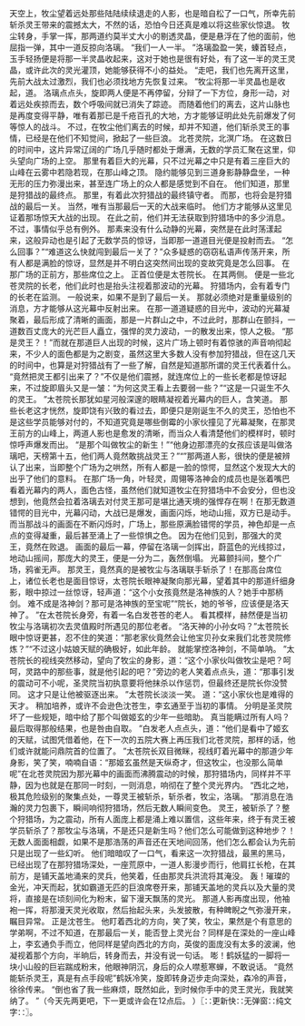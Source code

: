 天空上，牧尘望着远处那些陆陆续续退走的人影，也是暗自松了一口气，所幸先前斩杀灵王带来的震撼太大，不然的话，恐怕今日还真是难以将这些家伙惊退。
牧尘转身，手掌一挥，那两道约莫半丈大小的剔透灵晶，便是悬浮在了他的面前，他屈指一弹，其中一道反掠向洛璃。
“我们一人一半。
”洛璃盈盈一笑，螓首轻点，玉手轻扬便是将那一半灵晶收起来，这对于她也是很有好处，有了这一半的灵王灵晶，或许此次的灵光灌顶，她能够获得不小的益处。
“走吧，我们也先离开这里，先前大战太过激烈，我们也必须找地方先恢复过来。
”牧尘将那一半灵晶也是收起，道。
洛璃点点头，旋即两人便是不再停留，分辩了一下方位，身形一动，对着远处疾掠而去，数个呼吸间就已消失了踪迹。
而随着他们的离去，这片山脉也是再度变得平静，唯有着那已是千疮百孔的大地，方才能够证明此处先前爆发了何等惊人的战斗。
不过，在牧尘他们离去的时候，却并不知道，他们斩杀灵王的事情，已经是在他们不知觉间，掀起了一些巨浪。
北苍灵院，北溟广场。
在这数日的时间中，这片异常辽阔的广场几乎随时都处于爆满，无数的学员汇聚在这里，仰头望向广场的上空。
那里有着巨大的光幕，只不过光幕之中只是有着三座巨大的山峰在云雾中若隐若现，在那山峰之顶。
隐约能够见到三道身影静静盘坐，一种无形的压力弥漫出来，甚至连广场上的众人都是感觉到不自在。
他们知道，那里是狩猎战的最终点。
那里，有着此次狩猎战的最终镇守者。
而那，也将会是狩猎战的最后一关。
当然，唯有当那最后一天的大战来临时。
他们方才能够从这里见证着那场惊天大战的出现。
在此之前，他们并无法获取到狩猎场中的多少消息。
不过，事情似乎总有例外。
那素来没有什么动静的光幕，突然是在此时荡漾起来，这般异动也是引起了无数学员的惊讶，当即那一道道目光便是投射而去。
“怎么回事？”“难道这么快就闯到最后一关了？”众多疑惑的窃窃私语声传荡开来，所有人都是满脸的惊讶，显然是并不明白这突然间出现的变故究竟是怎么回事。
在那广场的正前方，那些席位之上。
正首位便是太苍院长。
在其两侧。
便是一些北苍灵院的长老，他们此时也是抬头注视着那波动的光幕。
狩猎场内，会有着专门的长老在监测。
一般说来，如果不是到了最后一关。
那就必须绝对是重量级别的消息，方才能够从这光幕中反射出来。
在那一道道疑惑的目光中，波动的光幕凝聚着，最后形成了清晰的画面，那是一片群山之中，不过此时，那群山在颤抖，一道数百丈庞大的光芒巨人矗立，强悍的灵力波动，一的散发出来，惊人之极。
“那是灵王？！”而就在那道巨人出现的时候，这片广场上顿时有着惊骇的声音响彻起来，不少人的面色都是为之剧变，虽然这里大多数人没有参加狩猎战，但在这几天的时间中，也算是对狩猎战有了一些了解，自然是知道那所谓的灵王代表着什么。
“竟然把灵王都引出来了？”不仅是他们震撼，就连席位上的一些长老都是惊讶起来，不过旋即眉头又是一皱：“为何这灵王看上去要弱一些？”“这是一只诞生不久的灵王。
”太苍院长那犹如星河般深邃的眼睛凝视着光幕内的巨人，含笑道。
那些长老这才恍然，旋即饶有兴致的看过去，即便只是刚诞生不久的灵王，恐怕也不是这些学员能够对付的，不知道究竟是哪些倒霉的小家伙撞见了光幕凝聚，在那灵王前方的山峰上，两道人影也是愈发的清晰，而当众人看清楚他们的模样时，顿时惊呼声爆发而出。
“是那个叫做牧尘的新生！”“他身边那漂亮的女孩应该是叫做洛璃吧，天榜第十五，他们两人竟然敢挑战灵王？”“”那两道人影，很快的便是被辨认了出来，当即整个广场为之哄然，所有人都是一脸的惊愕，显然这个发现大大的出乎了他们的意料。
在那广场一角，叶轻灵，周翎等洛神会的成员也是张着嘴巴看着光幕内的两人，面色古怪，虽然他们就知道牧尘在狩猎场中不会安分，但也没想到，他竟然会拉着洛璃去对付灵王那可是堪比通天境的强悍存在啊！在那无数道错愕的目光中，光幕闪动，大战已是爆发，画面闪烁，地动山摇，双方已是动手。
而当那战斗的画面在不断闪烁时，广场上，那些原满脸错愕的学员，神色却是一点点的变得凝重，最后甚至涌上了一些惊惧之色。
因为在他们见到，那强大的灵王，竟然在败退。
画面的最后一幕，停留在洛璃一剑挥出，蔚蓝色的光线掠过，地动山摇间，那庞大的灵王，便是一分为二，轰然倒塌。
光幕颤抖间，整个广场，鸦雀无声。
那灵王，竟然真的是被牧尘与洛璃联手斩杀了！在那高台席位上，诸位长老也是面目惊讶，太苍院长眼神凝聚向那光幕，望着其中的那道纤细身影，眼中掠过一丝惊讶，轻声道：“这个小女孩竟然是洛神族的人？她手中那柄剑。
难不成是洛神剑？那可是洛神族的至宝呢”“院长，她的爷爷，应该便是洛天神了。
”在太苍院长身旁，有着一名白发苍苍的老人。
看其模样，赫然便是当初牧尘与洛璃初次去灵值殿时所遇见的那位老者。
“洛天神的小孙女吗？”太苍院长眼中惊讶更甚，忍不住的笑道：“那老家伙竟然会让他宝贝孙女来我们北苍灵院修炼？”“不过这小姑娘天赋的确极好，如此年龄。
就能掌控洛神剑，不简单呐。
”太苍院长的视线突然移动，望向了牧尘的身影，道：“这个小家伙叫做牧尘是吧？呵呵，灵路中的那些事，就是他引起的吧？”旁边的老人笑着点点头，道：“那事引发的震动可不小呢，圣灵院当初执意要将他抹杀以作惩罚，但最终还是院长你没赞同。
这才只是让他被驱逐出来。
”太苍院长淡淡一笑。
道：“这小家伙也是难得的天才。
稍加培养，或许不会逊色沈苍生，李玄通至于当初的事情。
分明是圣灵院坏了一些规矩，暗中给了那个叫做姬玄的少年一些暗助。
真当能瞒过所有人吗？最后取得那般结果，也是咎由自取。
”白发老人点点头，道：“他们是看中了姬玄的天赋，试图凭借着他，在下一次的五院大赛上再压我们北苍灵院，那样的话，他们或许就能问鼎院首的位置了。
”太苍院长双目微眯，视线盯着光幕中的那道少年身影，笑了笑，喃喃自语：“那姬玄虽然是天纵奇才，但这牧尘，也没那么简单呢”在北苍灵院因为那光幕中的画面而沸腾震动的时候，那狩猎场内，同样并不平静，因为也就是在那同一时刻，一则消息，响彻在了整个灵光界内。
“西北之地，极其危险级别的聚集点处，一尊灵王被斩杀，斩杀者，牧尘，洛璃。
”那消息在浩瀚的灵力包裹下，瞬间响彻狩猎场，然后无数人瞬间变色。
灵王，被斩杀了？整个狩猎场，为之震动，所有人面庞上都是涌上难以置信，这些年来，终于有灵王被学员斩杀了？那牧尘与洛璃，不是还只是新生吗？他们怎么可能做到这种地步？！无数人面面相觑，如果不是那浩荡的声音还在天地间回荡，他们怎么都会认为先前只是出现了一些幻听。
他们暗暗叹了一口气，看来这一次狩猎战，最黑的黑马，已经出现了在那狩猎场深处，一座荒原中，一道人影漫步而行，他肩扛长枪，在其前方，是铺天盖地涌来的灵兵，他笑着，任由那灵兵洪流将其淹没。
轰！璀璨的金光，冲天而起，犹如霸道无匹的巨浪席卷开来，那铺天盖地的灵兵以及大量的灵将，直接是在顷刻间化为粉末，留下漫天飘荡的灵光。
那道人影再度出现，他袖袍一挥，将那漫天灵光收取，然后抬起头来，头发披散，有种睥睨之气弥漫开来，瞩目异常。
正是沈苍生。
他盯着西北的方向，笑了笑，牧尘，果然是个有意思的学弟啊，不过不知道，在那最后一关，能否登上灵光台？同样是在深处的一座山峰上，李玄通负手而立，他同样是望向西北的方向，英俊的面庞没有太多的波澜，他凝视着那个方向，半晌后，转身而去，并没有说一句话。
嘭！鹤妖猛的一脚将一块小山般的巨岩踹成粉末，他眼神阴沉，身后的众人噤惹寒蝉，不敢说话。
“竟然能斩杀灵王，真是有点手段呢”鹤妖冷笑，旋即转身迈步走向深处，森冷的声音，徐徐传来。
“倒也省了我一些麻烦，既然如此，到时候你手中的灵王灵光，我就笑纳了。
”（今天先两更吧，下一更或许会在12点后。
）〖∷更新快∷无弹窗∷纯文字∷〗。
